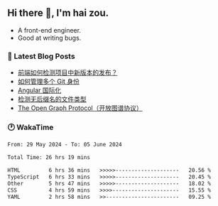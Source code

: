 ## Hi there 👋, I'm hai zou.

- A front-end engineer.
- Good at writing bugs.

### 📖 Latest Blog Posts
<!-- BLOG-POST-LIST:START -->
- [前端如何检测项目中新版本的发布？](https://www.luckyzh.cn/angular/version-update/)
- [如何管理多个 Git 身份](https://www.luckyzh.cn/git/multi-git-identity/)
- [Angular 国际化](https://www.luckyzh.cn/angular/i18n/)
- [检测无后缀名的文件类型](https://www.luckyzh.cn/js/filetype-check/)
- [The Open Graph Protocol（开放图谱协议）](https://www.luckyzh.cn/website/open-graph-protocol/)
<!-- BLOG-POST-LIST:END -->

### 🕐 WakaTime
<!--START_SECTION:waka-->

```txt
From: 29 May 2024 - To: 05 June 2024

Total Time: 26 hrs 19 mins

HTML         6 hrs 36 mins   >>>>>--------------------   20.56 %
TypeScript   6 hrs 33 mins   >>>>>--------------------   20.45 %
Other        5 hrs 47 mins   >>>>>--------------------   18.02 %
CSS          4 hrs 59 mins   >>>>---------------------   15.55 %
YAML         2 hrs 58 mins   >>-----------------------   09.25 %
```

<!--END_SECTION:waka-->

